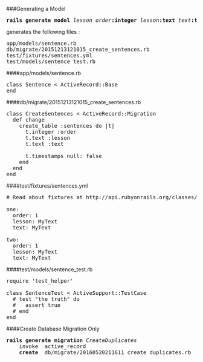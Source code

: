 ###Generating a Model

<pre>
<b>rails generate model</b> <em>lesson</em> <em>order</em><b>:integer</b> <em>lesson</em><b>:text</b> <em>text</em><b>:text</b>
</pre>
generates the following files :
<pre>
app/models/sentence.rb
db/migrate/20151213121015_create_sentences.rb
test/fixtures/sentences.yml
test/models/sentence_test.rb
</pre>
####app/models/sentence.rb
<pre>
class Sentence < ActiveRecord::Base
end
</pre>
####db/migrate/20151213121015_create_sentences.rb
<pre>
class CreateSentences < ActiveRecord::Migration
  def change
    create_table :sentences do |t|
      t.integer :order
      t.text :lesson
      t.text :text

      t.timestamps null: false
    end
  end
end
</pre>
####test/fixtures/sentences.yml
<pre>
# Read about fixtures at http://api.rubyonrails.org/classes/ActiveRecord/FixtureSet.html

one:
  order: 1
  lesson: MyText
  text: MyText

two:
  order: 1
  lesson: MyText
  text: MyText
</pre>
####test/models/sentence_test.rb
<pre>
require 'test_helper'

class SentenceTest < ActiveSupport::TestCase
  # test "the truth" do
  #   assert true
  # end
end
</pre>

####Create Database Migration Only
<pre>
<b>rails generate migration</b> <em>CreateDuplicates</em>
    invoke  active_record  
    <b>create</b>  db/migrate/20160520211611_create_duplicates.rb
</pre>
